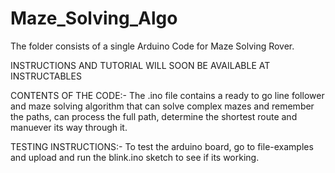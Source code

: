 # Maze_Solving_Algo

The folder consists of a single Arduino Code for Maze Solving Rover.

INSTRUCTIONS AND TUTORIAL WILL SOON BE AVAILABLE AT INSTRUCTABLES

  CONTENTS OF THE CODE:-
   The .ino file contains a ready to go line follower and maze solving algorithm that can solve complex mazes and remember the paths, 
   can process the full path, determine the shortest route and manuever its way through it.
   
TESTING INSTRUCTIONS:-
  To test the arduino board, go to file-examples and upload and run the blink.ino sketch to see if its working.
